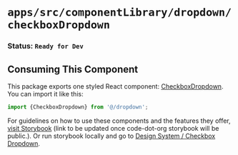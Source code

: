# `apps/src/componentLibrary/dropdown/checkboxDropdown`

###  Status: ```Ready for Dev```

## Consuming This Component

This package exports one styled React component: [CheckboxDropdown](CheckboxDropdown.tsx). You can import it like this:

```javascript
import {CheckboxDropdown} from '@/dropdown';
```

For guidelines on how to use these components and the features they offer, [visit Storybook](https://code-dot-org.github.io/dsco_) 
(link to be updated once code-dot-org storybook will be public.).
Or run storybook locally and go to [Design System / Checkbox Dropdown](http://localhost:9001/?path=/story/designsystem-dropdown-checkbox-dropdown--default-checkbox-dropdown).
